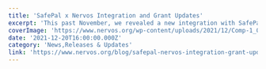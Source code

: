 ```yaml
---
title: 'SafePal x Nervos Integration and Grant Updates'
excerpt: 'This past November, we revealed a new integration with SafePal, a cryptocurrency wallet that enables $CKB holders to store their tokens on the platform and then move them to YokaiSwap, the first DEX t'
coverImage: 'https://www.nervos.org/wp-content/uploads/2021/12/Comp-1_00090-810x456.png'
date: '2021-12-20T16:00:00.000Z'
category: 'News,Releases & Updates'
link: 'https://www.nervos.org/blog/safepal-nervos-integration-grant-updates'
---
```


